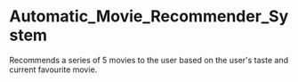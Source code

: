 # Automatic_Movie_Recommender_System
Recommends a series of 5 movies to the user based on the user's taste and  current favourite movie.

